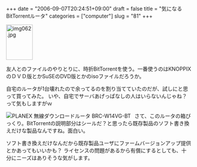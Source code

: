 +++
date = "2006-09-07T20:24:51+09:00"
draft = false
title = "気になるBitTorrentルータ"
categories = ["computer"]
slug = "81"
+++

<a href="/images/img062.jpg" onclick="ps_imagemanager_popup(this.href,'img062.jpg','480','640');return false" onfocus="this.blur()"	 ><img src="/images/img062.jpg" alt="img062.jpg" title="img062.jpg" width="72" height="96" border="0" /></a>

友人とのファイルのやりとりに、時折BitTorrentを使う。一番使うのはKNOPPIXのＤＶＤ版とかSuSEのDVD版とかのisoファイルだろうか。

自宅のルータが1台壊れたので余ってるのを割り当てていたのだが、試しにと思って買ってみた。
いや、自宅でサーバあげっぱなしの人はいらないんじゃね？って気もしますがｗ

<a href="http://www.amazon.co.jp/gp/redirect.html%3FASIN=B000HFZZOY%26tag=kerurudigit-22%26lcode=xm2%26cID=2025%26ccmID=165953%26location=/o/ASIN/B000HFZZOY%253FSubscriptionId=0W2M95T4BBVMQ3F671G2" title="View product details at Amazon"><img src="http://ec1.images-amazon.com/images/P/B000HFZZOY.01._SCMZZZZZZZ_.jpg" style="float: left; margin: 0 10px 0 0;" alt="PLANEX 無線ダウンロードルータ BRC-W14VG-BT" /></a>

さて、このルータの箱びっくり。BitTorrentの説明部分はシールだ？と思ったら既存製品のソフト書き換えだけな製品なんですね。面白い。

ソフト書き換えだけなんだから既存製品ユーザにファームバージョンアップ提供とかあってもいいかも？
ライセンスの問題があるから有償にするとしても、十分にニーズはありそうな気がします。
